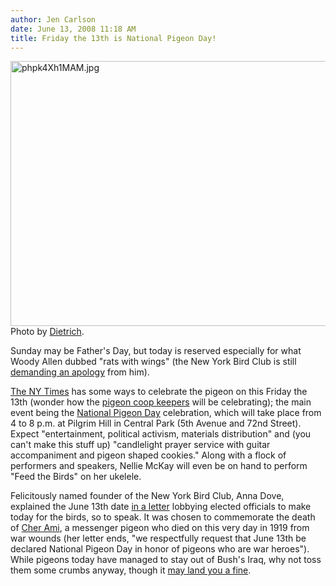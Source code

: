 ```yaml
---
author: Jen Carlson
date: June 13, 2008 11:18 AM
title: Friday the 13th is National Pigeon Day!
---
```


<p><img alt="phpk4Xh1MAM.jpg" src="https://web.archive.org/web/20110611053232im_/http://gothamist.com/attachments/arts_jen/phpk4Xh1MAM.jpg" width="640" height="424"><br>
<span class="photo_caption">Photo by <a href="https://web.archive.org/web/20110611053232/http://www.flickr.com/photos/dietrich/901698340">Dietrich</a>.</span></p>

<p>Sunday may be Father&apos;s Day, but today is reserved especially for what Woody Allen dubbed &quot;rats with wings&quot; (the New York Bird Club is still <a href="https://web.archive.org/web/20110611053232/http://blogs.villagevoice.com/runninscared/archives/2008/02/recruit_woody_a.php">demanding an apology</a> from him).</p>

<p><a href="https://web.archive.org/web/20110611053232/http://tierneylab.blogs.nytimes.com/2008/06/13/its-national-pigeon-day/">The NY Times</a> has some ways to celebrate the pigeon on this Friday the 13th (wonder how the <a href="https://web.archive.org/web/20110611053232/http://gothamist.com/2008/05/29/pigeons_1.php">pigeon coop keepers</a> will be celebrating); the main event being the <a href="https://web.archive.org/web/20110611053232/http://nationalpigeonday.blogspot.com/2008/04/national-pigeon-day-itinerary.html">National Pigeon Day</a> celebration, which will take place from 4 to 8 p.m. at Pilgrim Hill in Central Park (5th Avenue and 72nd Street). Expect &quot;entertainment, political activism, materials distribution&quot; and (you can&apos;t make this stuff up) &quot;candlelight prayer service with guitar accompaniment and pigeon shaped cookies.&quot; Along with a flock of performers and speakers, Nellie McKay will even be on hand to perform &quot;Feed the Birds&quot; on her ukelele. </p>

<p>Felicitously named founder of the New York Bird Club, Anna Dove, explained the June 13th date <a href="https://web.archive.org/web/20110611053232/http://happylolday.blogspot.com/2008/01/create-national-pigeon-day.html">in a letter</a> lobbying elected officials to make today for the birds, so to speak. It was chosen to commemorate the death of <a href="https://web.archive.org/web/20110611053232/http://www.homeofheroes.com/wings/part1/3b_cherami.html">Cher Ami</a>, a messenger pigeon who died on this very day in 1919 from war wounds (her letter ends, &quot;we respectfully request that June 13th be declared National Pigeon Day in honor of pigeons who are war heroes&quot;). While pigeons today have managed to stay out of Bush&apos;s Iraq, why not toss them some crumbs anyway, though it <a href="https://web.archive.org/web/20110611053232/http://gothamist.com/2008/03/20/city_fines_man.php">may land you a fine</a>.</p>